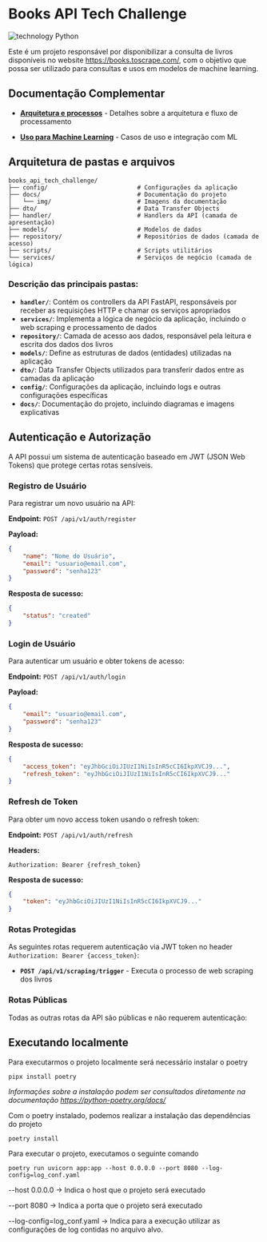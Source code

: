 # Books API Tech Challenge

![technology Python](https://img.shields.io/badge/technology-python>=3.12-yellow.svg)


Este é um projeto responsável por disponibilizar a consulta de livros disponíveis no website https://books.toscrape.com/, com o objetivo que possa ser utilizado para consultas e usos em modelos de machine learning.


## Documentação Complementar

- **[Arquitetura e processos](docs/arquitecture_design.md)** - Detalhes sobre a arquitetura e fluxo de processamento

- **[Uso para Machine Learning](docs/machine_learning_usage.md)** - Casos de uso e integração com ML

## Arquitetura de pastas e arquivos

```
books_api_tech_challenge/
├── config/                         # Configurações da aplicação
├── docs/                           # Documentação do projeto
│   └── img/                        # Imagens da documentação
├── dto/                            # Data Transfer Objects
├── handler/                        # Handlers da API (camada de apresentação)
├── models/                         # Modelos de dados
├── repository/                     # Repositórios de dados (camada de acesso)
├── scripts/                        # Scripts utilitários
└── services/                       # Serviços de negócio (camada de lógica)
```

### Descrição das principais pastas:

- **`handler/`**: Contém os controllers da API FastAPI, responsáveis por receber as requisições HTTP e chamar os serviços apropriados
- **`services/`**: Implementa a lógica de negócio da aplicação, incluindo o web scraping e processamento de dados
- **`repository/`**: Camada de acesso aos dados, responsável pela leitura e escrita dos dados dos livros
- **`models/`**: Define as estruturas de dados (entidades) utilizadas na aplicação
- **`dto/`**: Data Transfer Objects utilizados para transferir dados entre as camadas da aplicação
- **`config/`**: Configurações da aplicação, incluindo logs e outras configurações específicas
- **`docs/`**: Documentação do projeto, incluindo diagramas e imagens explicativas

## Autenticação e Autorização

A API possui um sistema de autenticação baseado em JWT (JSON Web Tokens) que protege certas rotas sensíveis.

### Registro de Usuário

Para registrar um novo usuário na API:

**Endpoint:** `POST /api/v1/auth/register`

**Payload:**
```json
{
    "name": "Nome do Usuário",
    "email": "usuario@email.com",
    "password": "senha123"
}
```

**Resposta de sucesso:**
```json
{
    "status": "created"
}
```

### Login de Usuário

Para autenticar um usuário e obter tokens de acesso:

**Endpoint:** `POST /api/v1/auth/login`

**Payload:**
```json
{
    "email": "usuario@email.com",
    "password": "senha123"
}
```

**Resposta de sucesso:**
```json
{
    "access_token": "eyJhbGciOiJIUzI1NiIsInR5cCI6IkpXVCJ9...",
    "refresh_token": "eyJhbGciOiJIUzI1NiIsInR5cCI6IkpXVCJ9..."
}
```

### Refresh de Token

Para obter um novo access token usando o refresh token:

**Endpoint:** `POST /api/v1/auth/refresh`

**Headers:**
```
Authorization: Bearer {refresh_token}
```

**Resposta de sucesso:**
```json
{
    "token": "eyJhbGciOiJIUzI1NiIsInR5cCI6IkpXVCJ9..."
}
```

### Rotas Protegidas

As seguintes rotas requerem autenticação via JWT token no header `Authorization: Bearer {access_token}`:

- **`POST /api/v1/scraping/trigger`** - Executa o processo de web scraping dos livros

### Rotas Públicas

Todas as outras rotas da API são públicas e não requerem autenticação:

## Executando localmente

Para executarmos o projeto localmente será necessário instalar o poetry

```
pipx install poetry
```

*Informações sobre a instalação podem ser consultados diretamente na documentação https://python-poetry.org/docs/*

Com o poetry instalado, podemos realizar a instalação das dependências do projeto


```
poetry install
```

Para executar o projeto, executamos o seguinte comando

```
poetry run uvicorn app:app --host 0.0.0.0 --port 8080 --log-config=log_conf.yaml
```

--host 0.0.0.0 -> Indica o host que o projeto será executado

--port 8080 -> Indica a porta que o projeto será executado

--log-config=log_conf.yaml -> Indica para a execução utilizar as configurações de log contidas no arquivo alvo.

